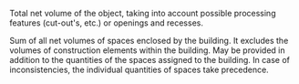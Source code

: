 Total net volume of the object, taking into account possible processing features (cut-out's, etc.) or openings and recesses.


<!-- comment -->


Sum of all net volumes of spaces enclosed by the building. It excludes the volumes of construction elements within the building. May be provided in addition to the quantities of the spaces assigned to the building. In case of inconsistencies, the individual quantities of spaces take precedence.

